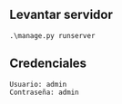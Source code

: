 ## Levantar servidor

    .\manage.py runserver

## Credenciales 
    Usuario: admin
    Contraseña: admin